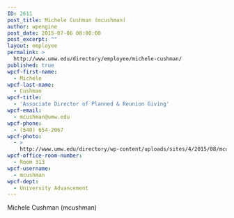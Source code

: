 ```yaml
---
ID: 2611
post_title: Michele Cushman (mcushman)
author: wpengine
post_date: 2015-07-06 08:00:00
post_excerpt: ""
layout: employee
permalink: >
  http://www.umw.edu/directory/employee/michele-cushman/
published: true
wpcf-first-name:
  - Michele
wpcf-last-name:
  - Cushman
wpcf-title:
  - 'Associate Director of Planned & Reunion Giving'
wpcf-email:
  - mcushman@umw.edu
wpcf-phone:
  - (540) 654-2067
wpcf-photo:
  - >
    http://www.umw.edu/directory/wp-content/uploads/sites/4/2015/08/mcushman_profile_photo.jpg
wpcf-office-room-number:
  - Room 313
wpcf-username:
  - mcushman
wpcf-dept:
  - University Advancement
---
```

Michele Cushman (mcushman)